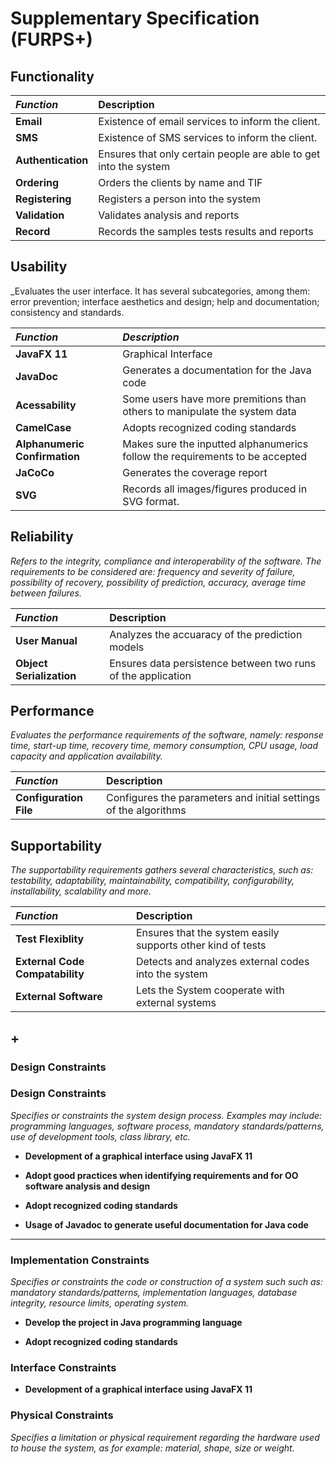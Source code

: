 
# Supplementary Specification (FURPS+)

## Functionality

| **_Function_**   | Description                         |                                       
|:------------------------|:-----------------|
| **Email** |  Existence of email services to inform the client.
| **SMS** | Existence of SMS services to inform the client. |
|**Authentication**| Ensures that only certain people are able to get into the system |
|**Ordering**|Orders the clients by name and TIF|
|**Registering**| Registers a person into the system
|**Validation**| Validates analysis and reports|
|**Record** | Records the samples tests results and reports|





## Usability

_Evaluates the user interface. It has several subcategories,
among them: error prevention; interface aesthetics and design; help and
documentation; consistency and standards.

| **_Function_**   | **_Description_** |                                 
|:------------------------|:-----------------|
| **JavaFX 11** |  Graphical Interface
|**JavaDoc**| Generates a documentation for the Java code|
| **Acessability**| Some users have more premitions than others to manipulate the system data|
|**CamelCase**| Adopts recognized coding standards
|**Alphanumeric Confirmation** | Makes sure the inputted alphanumerics  follow the requirements to be accepted|
| **JaCoCo** | Generates the coverage report|
| **SVG** | Records all images/figures produced in SVG format.|



## Reliability
_Refers to the integrity, compliance and interoperability of the software. The requirements to be considered are: frequency and severity of failure, possibility of recovery, possibility of prediction, accuracy, average time between failures._

| **_Function_**   | Description                         |                                       
|:------------------------|:-----------------|
| **User Manual** |  Analyzes the accuaracy of the prediction models| 
| **Object Serialization**|  Ensures data persistence between two runs of the application |


## Performance
_Evaluates the performance requirements of the software, namely: response time, start-up time, recovery time, memory consumption, CPU usage, load capacity and application availability._

| **_Function_**   | Description                         |                                       
|:------------------------|:-----------------|
| **Configuration File** |  Configures the parameters and initial settings of the algorithms|


## Supportability
_The supportability requirements gathers several characteristics, such as:
testability, adaptability, maintainability, compatibility,
configurability, installability, scalability and more._

| **_Function_**   | Description                         |                                       
|:------------------------|:-----------------|
| **Test Flexiblity** |  Ensures that the system easily supports other kind of tests|
|**External Code Compatability**| Detects and analyzes external codes into the system|
|**External Software**| Lets the System cooperate with external systems



## +

### Design Constraints

### Design Constraints
_Specifies or constraints the system design process. Examples may include: programming languages,
software process, mandatory standards/patterns, use of development tools, class library, etc._

- **Development of a graphical interface using JavaFX 11**

- **Adopt good practices when identifying requirements and for OO software analysis and design**

- **Adopt recognized coding standards**

- **Usage of Javadoc to generate useful documentation for Java code**

***


### Implementation Constraints

_Specifies or constraints the code or construction of a system such
such as: mandatory standards/patterns, implementation languages,
database integrity, resource limits, operating system._

- **Develop the project in Java programming language**

- **Adopt recognized coding standards**



### Interface Constraints

- **Development of a graphical interface using JavaFX 11**


### Physical Constraints

_Specifies a limitation or physical requirement regarding the hardware used to house the system, as for example: material, shape, size or weight._
